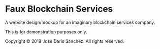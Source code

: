 # Faux Blockchain Services

A website design/mockup for an imaginary blockchain services company.

This is for demonstration purposes only.

Copyright © 2018 Jose Dario Sanchez. All rights reserved.
